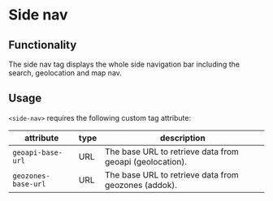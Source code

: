 # Side nav

## Functionality

The side nav tag displays the whole side navigation bar including the search, geolocation and map nav.

## Usage

`<side-nav>` requires the following custom tag attribute:

| attribute | type | description
| --------- | ---- | -----------
| `geoapi-base-url` | URL | The base URL to retrieve data from geoapi (geolocation).
| `geozones-base-url` | URL | The base URL to retrieve data from geozones (addok).
